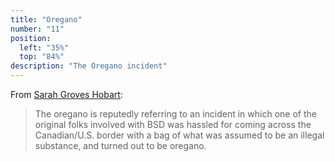 ```yaml
---
title: "Oregano"
number: "11"
position:
  left: "35%"
  top: "84%"
description: "The Oregano incident"
---
```


From [Sarah Groves Hobart](https://groups.google.com/g/comp.unix.wizards/c/qkiqSJWgEPE/m/E5BwZYMvXwAJ):

> The oregano is reputedly referring to an incident in which one of the
> original folks involved with BSD was hassled for coming across the
> Canadian/U.S. border with a bag of what was assumed to be an illegal
> substance, and turned out to be oregano.


